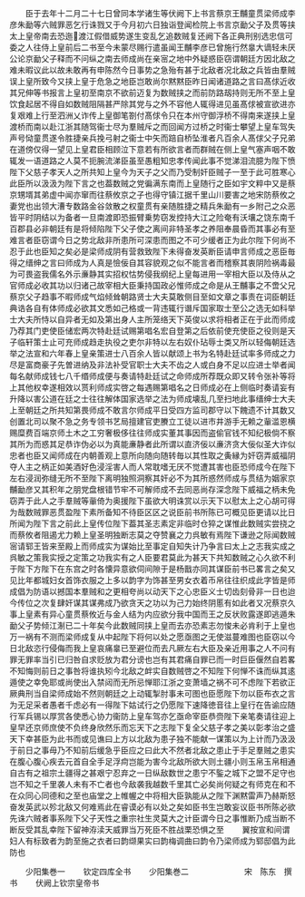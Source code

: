 <!-- { "loadSidebar": true } -->
　　臣于去年十二月二十七日曾同本学诸生等伏阙下上书言蔡京王黼童贯梁师成李彦朱勔等六贼罪恶乞行诛戮又于今月初六日独诣登闻检院上书言京勔父子及贯等挟太上皇帝南去恐迤渡江假借威势遂生变乱乞追数贼复还阙下各正典刑别选忠信可委之人往侍上皇前后二书至今未蒙尽赐行遣虽闻王黼李彦已曾施行然辠大谪轻未厌公论京勔父子释而不问纵之南去师成尚在亲宻之地中外疑惑臣窃谓朝廷方因北敌之难未暇议此以故未敢再有申陈然今日事势之急殆有甚于北敌者况北敌之兵皆由羣贼误上皇所致今又挟上皇于危急之地臣岂敢尚尔黙黙臣昨日闻诸道路之言曰髙俅近收其兄伸等书报言上皇初至南京不欲前迈复为数贼挟之而前防路刼持则无所不至上皇饮食起居不得自如数贼阻隔甚严除其党与之外不容他人辄得进见虽髙俅被宣欲进亦复艰难上行至泗洲乂诈传上皇御笔劄付髙俅令只在本州守御浮桥不得南来遂挟上皇渡桥而南以赴江浙其随驾衞士尽为羣贼斥之而回闻方过桥之时衞士攀望上皇车驾失声号恸童贯遂令胜捷亲兵挽弓射之衞士中矢而踣自桥坠淮者凡百余人髙俅父子兄弟在道傍仅得一望见上皇君臣相顾泣下意若有所欲言者而群贼在侧上皇气塞声咽不敢辄发一语道路之人莫不扼腕流涕臣虽至愚粗知忠孝传闻此事不觉涕泪流臆为陛下愤陛下父慈子孝天人之所共知上皇今为天子之父而乃受制奸臣贼子一至于此可胜寒心此臣所以汲汲为陛下言之也葢数贼之党徧满东南而上皇随行之臣如宇文粹中又是蔡京甥壻其弟虚中闻亦窜而往蔡攸京之子也得守镇江据千里山川要害之地宋防蔡攸之妻党也出领大漕专数路金谷敛散之权童贯有亲随胜捷之精兵朱勔有一乡附己之众恶皆平时阴结以为备者一旦南渡即恐振臂乗势窃发控持大江之险奄有沃壤之饶东南千百郡县必非朝廷有是将倾陷陛下父子使之离间非特圣孝之养阻奉晨昏而其事必有至难言者臣窃谓今日之势北敌非所患所可深患而图之不可少缓者正为此尔陛下何尚不忍于此也臣知之矣必是梁师成阴有营救致陛下未得奋发英断臣请申言师成之恶臣毎得之缙绅之言曰师成为人真是憸佞自其容貌观之似不能言者而稽察其衷阴险祸毒最为可畏盗我儒名外示亷静其实招权怙势侵我纲纪上皇每进用一宰相大臣以及侍从之官师成必收其功以归诸己故宰相大臣秉持国政必惟师成之命是从王黼事之不啻父兄蔡京父子趋事不暇师成气焰倾耸朝路贤士大夫莫敢侧目至如文章之事责在词臣朝廷典诰各自有体师成必欲其文悉如己格或一背违辄行谮斥国家取士至公之选无如科举士大夫所恃以自异者无如及第出身人主所笼络天下英俊以求将相者正在于此而师成乃荐其门吏使臣储宏两次特赴廷试赐第唱名宏自登第之后依前使充使臣之役则是天子临轩策士止可充师成趋走执役之吏尔非特以左右奴仆玷辱士类又所以轻侮朝廷选举之法宣和六年春上皇亲策进士八百余人皆以献颂上书为名特赴廷试率多师成之力尽是富商豪子先曽进纳及非法补受官职士大夫不齿之人或白身不足以应进士举者闻每名献师成钱七八千缗师成便与奏请特赴廷试之命师成所荐既众即又转令张补等将上其他权幸遂相效以贳利师成实啓之每遇赐第唱名之日师成必在上侧临时奏请妄有升降以害公道在廷之士往往解体国家选举之法为师成壊乱几至扫地此事缙绅士大夫上至朝廷之所共知第畏师成不敢言尔师成平日受四方监司郡守以下餽遗不计其数又创置北司以聚不急之务专领书艺局擅建官吏賸立工徒以进市井游手无赖之軰滥恩横赐糜费百端京师土木之工穷奢极侈往往师成实董其事因而盗偷官钱不知纪极倘不察其所为而惑其足恭诈伪必以为真能亷静者此所谓以直济佞以亷济贪大佞似圣大诈似忠者也臣又闻师成在内朝善观上意所向随向随转毎以其性取之夤縁为奸窃弄威福阴夺人主之柄正如美酒好色浸淫害人而人常耽嗜无厌不觉遭其害也臣恐师成今在陛下左右浸润弥缝无所不至陛下离明独照洞察其奸必不为其所惑然师成与贯结为姻家京黼勔彦又其积年之朋党盘根错节牢不可解师成不去同恶尚存深念陛下威福之柄未免窃弄于此人之手羣贼等軰倚为奥援陛下虽欲大明诛赏以示天下以慰太上之心胡可得为哉数贼罪恶贯盈陛下素所备知不待臣区区之说臣前书所陈已可概见臣更请以比日所闻为陛下言之前此上皇传位陛下葢其圣志素定非临时仓猝之谋惟此数贼实尝挠之而蔡攸者阻遏尤力赖上皇圣明独断志莫之夺赞襄之力呉敏有焉陛下谦逊之际闻数贼宻请郓王皆来至殿上而师成实为谋始比至事定自知失计乃争言曰太上之志我实成之呉敏之策我实授之定策之功我实有之人臣要君莫此为甚天下共知数贼之心久欲不利于陛下方陛下在东宫之时各懐异意欲伺间隙于是杨戬亦同其谋臣前书已畧言之矣又见比年都城妇女首饰衣服之上多以韵字为饰甚至男女衣着币帛往往织成此字皆是师成倡为防语以撼国本羣贼和之更相夸尚以动天下之心忠臣义士切齿刻骨非一日也迨今传位之次复肆奸谋其谋弗成乃欲贪天之功以为己力始终阴慝有如此者又况蔡京久事上皇素有异心童贯蔡攸近与金人结为内应欲分我中国而王之反状败露遂即逃遁朱勔父子势倾江淛已二十年矣今此数贼同挟上皇而去亦恐素志勿悛未必肯利于上皇也万一祸有不测而梁师成复从中起陛下将何以处之愿亟图之无使滋蔓难图也臣窃以今日北敌恣行侵侮而我上皇哀痛辠已至避位而去凡厥左右大臣及亲近用事之人不问有罪无罪率当引已归咎自求贬放为君分谤也岂有其君痛自罪已而一时巨臣偃然自若畧不知悔则前日之事咎将谁执矧今北敌之衅实自数贼啓之不知陛下何惮不诛而纵其逺遁使之幸免耶或尚使出入禁闼而无所忌惮耶江浙之变萧墙之祸不可不虑陛下若欲正厥典刑当自梁师成始不然则朝廷之上动辄掣肘事未可图也臣愿陛下勿以臣布衣之言为无足采者愚者千虑必有一得陛下姑试行之仍愿陛下速降徳音往上皇行在告谕应随行军兵锡以厚赏各使悉心协力衞防上皇车驾亦乞亟命宰臣恭赍陛下亲笔奏请往迎上皇早还京师庶使不负终身欣然乐而忘天下之志陛下复全父慈子孝之美以彰孝治之盛天下幸甚臣为此书而或见谯曰上方以北敌为患子独不能献一谋策以为上计而乃汲汲于前日之事毋乃不知前后缓急乎臣应之曰此大不然者北敌之患止于手足羣贼之患实在腹心腹心疾去元首自全手足浮疴岂能为害今北敌所欲大则土疆小则玉帛玉帛相通自古有之祖宗土疆得之甚艰宁忍弃之一日纵敌数世之患宁不鍳之城下之盟不足守也岂不知之千里袭人未有不亡者也今敌袭我越数千里其亡必矣尚何疑之有师克在和不在众同心同德和之至也庙堂之上帷幄之中将相大臣孰能从之陛下渊黙雷声乃赫斯怒奋发英武以殄北敌又何难焉此在睿谟必有以处之矣如臣书生岂敢妄议臣书所陈必欲先诛六贼者事系陛下父子天性之重宗社生灵莫大之计臣谓今日之事惟断乃成当断不断反受其乱幸陛下留神洊渎天威罪当万死臣不胜战栗恐惧之至
　　翼按宣和间谓妇人有标致者为韵至施之衣者曰韵缬果实曰韵梅调曲曰韵令乃梁师成为郓邸倡为此防也





　　少阳集巻一
　　钦定四库全书
　　少阳集巻二　　　　　　　宋　陈东　撰书
　　伏阙上钦宗皇帝书
